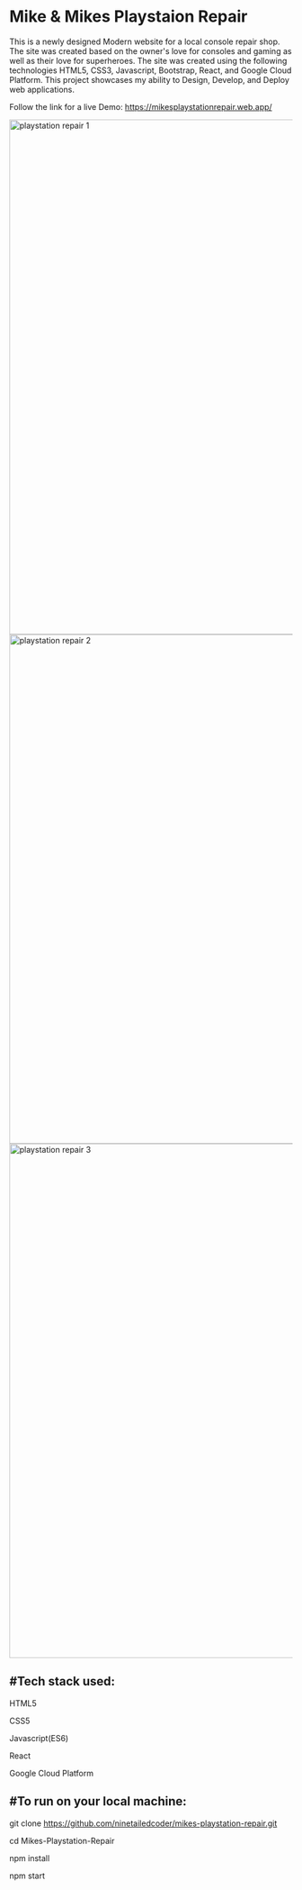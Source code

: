 # Mike & Mikes Playstaion Repair
This is a newly designed Modern website for a local console repair shop. The site was created based on the owner's love for consoles and gaming as well as their love for superheroes. The site was created using the following technologies HTML5, CSS3, Javascript, Bootstrap, React, and Google Cloud Platform. This project showcases my ability to Design, Develop, and Deploy web applications. 

Follow the link for a live Demo: https://mikesplaystationrepair.web.app/

<img width="914" alt="playstation repair 1" src="https://github.com/ninetailedcoder/mikes-playstation-repair/assets/108363860/829475d6-e887-46ce-b6bc-2e1b28ea735c">

<img width="904" alt="playstation repair 2" src="https://github.com/ninetailedcoder/mikes-playstation-repair/assets/108363860/f9eab3f6-02c0-48be-9881-0babd823591b">

<img width="913" alt="playstation repair 3" src="https://github.com/ninetailedcoder/mikes-playstation-repair/assets/108363860/7e3d75dc-ffca-4a9b-9558-df4c5aebf65b">


#Tech stack used:
---------------------------------------------
HTML5

CSS5

Javascript(ES6)

React

Google Cloud Platform

#To run on your local machine:
--------------------------------------------
git clone https://github.com/ninetailedcoder/mikes-playstation-repair.git

cd Mikes-Playstation-Repair

npm install

npm start

